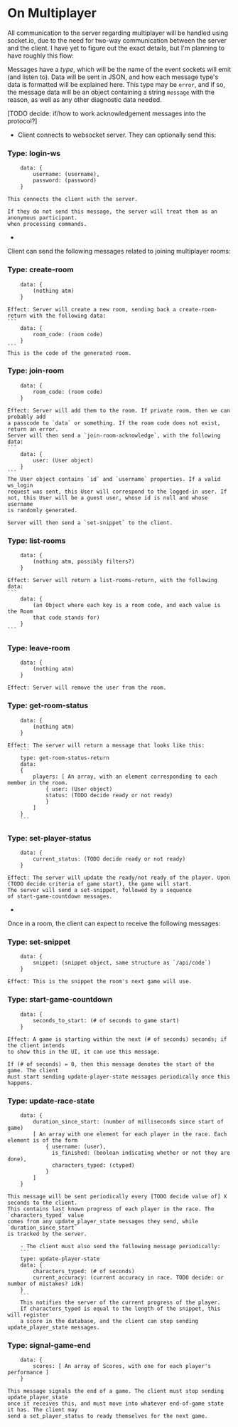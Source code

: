 # On Multiplayer

All communication to the server regarding multiplayer will be handled using socket.io, due to the
need for two-way communication between the server and the client. I have yet to figure
out the exact details, but I'm planning to have roughly this flow:

Messages have a _type_, which will be the name of the event sockets will emit (and listen to).
Data will be sent in JSON, and how each message type's data is formatted will be explained here.
This type may be `error`, and if so, the message data will be an object
containing a string `message` with the reason, as well as any other diagnostic data needed.

[TODO decide: if/how to work acknowledgement messages into the protocol?]

- Client connects to websocket server. They can optionally send this:
### Type: login-ws
```
    data: {
        username: (username),
        password: (password)
    }
```
    This connects the client with the server.

    If they do not send this message, the server will treat them as an anonymous participant.
    when processing commands.

-

Client can send the following messages related to joining multiplayer rooms:
### Type: create-room
```
    data: {
        (nothing atm)
    }
```
    Effect: Server will create a new room, sending back a create-room-return with the following data:
    ```
        data: {
            room_code: (room code)
        }
    ```
    This is the code of the generated room.

### Type: join-room
```
    data: {
        room_code: (room code)
    }
```
    Effect: Server will add them to the room. If private room, then we can probably add
    a passcode to `data` or something. If the room code does not exist, return an error.
    Server will then send a `join-room-acknowledge`, with the following data:
    ```
        data: { 
            user: (User object)
        }
    ```
    The User object contains `id` and `username` properties. If a valid ws_login
    request was sent, this User will correspond to the logged-in user. If
    not, this User will be a guest user, whose id is null and whose username
    is randomly generated.

    Server will then send a `set-snippet` to the client.

### Type: list-rooms
```
    data: {
        (nothing atm, possibly filters?) 
    }
```
    Effect: Server will return a list-rooms-return, with the following data:
    ```
        data: {
            (an Object where each key is a room code, and each value is the Room
            that code stands for)
        }
    ```
### Type: leave-room
```
    data: {
        (nothing atm)
    }
```
    Effect: Server will remove the user from the room.

### Type: get-room-status
```
    data: {
        (nothing atm)
    }
```
    Effect: The server will return a message that looks like this:
        ```
        type: get-room-status-return
        data: 
        {
            players: [ An array, with an element corresponding to each member in the room.
                { user: (User object)
                status: (TODO decide ready or not ready)
                }
            ]
        }
        ```
### Type: set-player-status
```
    data: {
        current_status: (TODO decide ready or not ready)
    }
```
    Effect: The server will update the ready/not ready of the player. Upon
    (TODO decide criteria of game start), the game will start.
    The server will send a set-snippet, followed by a sequence
    of start-game-countdown messages.

-

Once in a room, the client can expect to receive the following messages:
### Type: set-snippet
```
    data: {
        snippet: (snippet object, same structure as `/api/code`)
    }
```
    Effect: This is the snippet the room's next game will use.

### Type: start-game-countdown
```
    data: {
        seconds_to_start: (# of seconds to game start)
    }
```
    Effect: A game is starting within the next (# of seconds) seconds; if the client intends
    to show this in the UI, it can use this message.

    If (# of seconds) = 0, then this message denotes the start of the game. The client 
    must start sending update-player-state messages periodically once this happens.

### Type: update-race-state
```
    data: {
        duration_since_start: (number of milliseconds since start of game)
        [ An array with one element for each player in the race. Each element is of the form
            { username: (user),
              is_finished: (boolean indicating whether or not they are done),
              characters_typed: (ctyped)
            }
        ]
    }
```
    This message will be sent periodically every [TODO decide value of] X seconds to the client.
    This contains last known progress of each player in the race. The `characters_typed` value
    comes from any update_player_state messages they send, while `duration_since_start` 
    is tracked by the server.

        - The client must also send the following message periodically:
        ```
        type: update-player-state
        data: {
            characters_typed: (# of seconds) 
            current_accuracy: (current accuracy in race. TODO decide: or number of mistakes? idk)
        }
        ```
        This notifies the server of the current progress of the player.
        If characters_typed is equal to the length of the snippet, this will register
        a score in the database, and the client can stop sending update_player_state messages.


### Type: signal-game-end
```
    data: {
        scores: [ An array of Scores, with one for each player's performance ]
    }
```
    This message signals the end of a game. The client must stop sending update_player_state
    once it receives this, and must move into whatever end-of-game state it has. The client may
    send a set_player_status to ready themselves for the next game.


